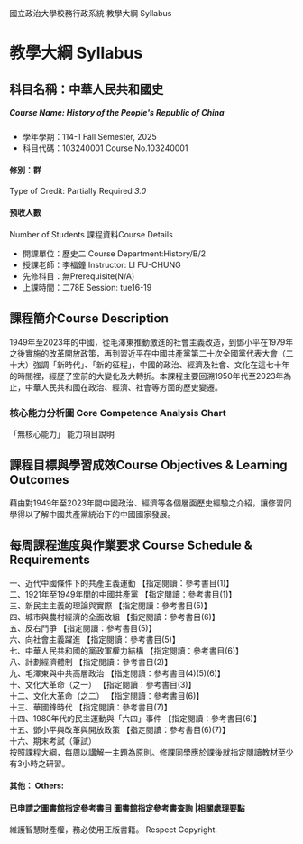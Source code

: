 國立政治大學校務行政系統 教學大綱 Syllabus
# 教學大綱 Syllabus
##  科目名稱：中華人民共和國史
#####  Course Name: History of the People's Republic of China
  * 學年學期：114-1 Fall Semester, 2025 
  * 科目代碼：103240001 Course No.103240001
#### 修別：群
Type of Credit: Partially Required 
_3.0_
#### 預收人數
Number of Students
課程資料Course Details
  * 開課單位：歷史二 Course Department:History/B/2 
  * 授課老師：李福鐘 Instructor: LI FU-CHUNG 
  * 先修科目：無Prerequisite(N/A)
  * 上課時間：二78E Session: tue16-19
##  課程簡介Course Description
1949年至2023年的中國，從毛澤東推動激進的社會主義改造，到鄧小平在1979年之後實施的改革開放政策，再到習近平在中國共產黨第二十次全國黨代表大會（二十大）強調「新時代」、「新的征程」，中國的政治、經濟及社會、文化在這七十年的時間裡，經歷了空前的大變化及大轉折。本課程主要回溯1950年代至2023年為止，中華人民共和國在政治、經濟、社會等方面的歷史變遷。
###  核心能力分析圖 Core Competence Analysis Chart
「無核心能力」 
能力項目說明
##  課程目標與學習成效Course Objectives & Learning Outcomes 
藉由對1949年至2023年間中國政治、經濟等各個層面歷史經驗之介紹，讓修習同學得以了解中國共產黨統治下的中國國家發展。
##  每周課程進度與作業要求 Course Schedule & Requirements
一、近代中國條件下的共產主義運動 【指定閱讀：參考書目(1)】  
二、1921年至1949年間的中國共產黨 【指定閱讀：參考書目(1)】  
三、新民主主義的理論與實際 【指定閱讀：參考書目(5)】  
四、城市與農村經濟的全面改組 【指定閱讀：參考書目(6)】  
五、反右鬥爭 【指定閱讀：參考書目(5)】  
六、向社會主義躍進 【指定閱讀：參考書目(5)】  
七、中華人民共和國的黨政軍權力結構 【指定閱讀：參考書目(6)】  
八、計劃經濟體制 【指定閱讀：參考書目(2)】  
九、毛澤東與中共高層政治 【指定閱讀：參考書目(4)(5)(6)】  
十、文化大革命（之一） 【指定閱讀：參考書目(3)】  
十二、文化大革命（之二） 【指定閱讀：參考書目(6)】  
十三、華國鋒時代 【指定閱讀：參考書目(7)】  
十四、1980年代的民主運動與「六四」事件 【指定閱讀：參考書目(6)】  
十五、鄧小平與改革與開放政策 【指定閱讀：參考書目(6)(7)】  
十六、期末考試（筆試）  
按照課程大綱，每周以講解一主題為原則。修課同學應於課後就指定閱讀教材至少有3小時之研習。
####  其他： Others:
####  已申請之圖書館指定參考書目  圖書館指定參考書查詢 |相關處理要點
維護智慧財產權，務必使用正版書籍。 Respect Copyright.
